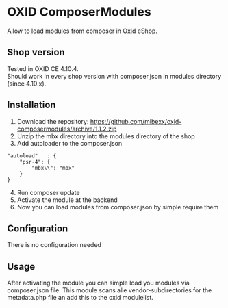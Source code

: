OXID ComposerModules
=========================
Allow to load modules from composer in Oxid eShop.

Shop version
-----------------
Tested in OXID CE 4.10.4.  
Should work in every shop version with composer.json in modules directory (since 4.10.x).


Installation
------------------
1. Download the repository: https://github.com/mibexx/oxid-composermodules/archive/1.1.2.zip
2. Unzip the mbx directory into the modules directory of the shop
3. Add autoloader to the composer.json

```
"autoload"   : {
    "psr-4": {
        "mbx\\": "mbx"
    }
}
```

4. Run composer update
5. Activate the module at the backend
6. Now you can load modules from composer.json by simple require them

Configuration
-----------------
There is no configuration needed

Usage
-----------------
After activating the module you can simple load you modules via composer.json file.
This module scans alle vendor-subdirectories for the metadata.php file an add this to the oxid modulelist.

